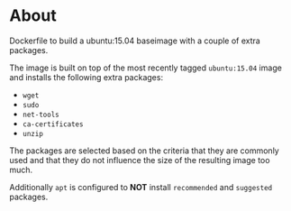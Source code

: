# About

Dockerfile to build a ubuntu:15.04 baseimage with a couple of extra packages.

The image is built on top of the most recently tagged `ubuntu:15.04` image and installs the following extra packages:

- `wget`
- `sudo`
- `net-tools`
- `ca-certificates`
- `unzip`

The packages are selected based on the criteria that they are commonly used and that they do not influence the size of the resulting image too much.

Additionally `apt` is configured to **NOT** install `recommended` and `suggested` packages.
